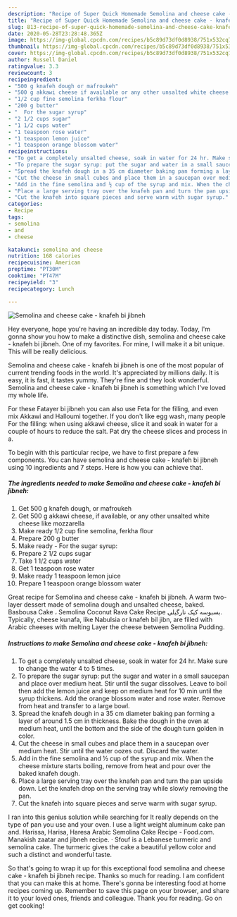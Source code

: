 ```yaml
---
description: "Recipe of Super Quick Homemade Semolina and cheese cake - knafeh bi jibneh"
title: "Recipe of Super Quick Homemade Semolina and cheese cake - knafeh bi jibneh"
slug: 813-recipe-of-super-quick-homemade-semolina-and-cheese-cake-knafeh-bi-jibneh
date: 2020-05-28T23:28:48.365Z
image: https://img-global.cpcdn.com/recipes/b5c89d73df0d8938/751x532cq70/semolina-and-cheese-cake-knafeh-bi-jibneh-recipe-main-photo.jpg
thumbnail: https://img-global.cpcdn.com/recipes/b5c89d73df0d8938/751x532cq70/semolina-and-cheese-cake-knafeh-bi-jibneh-recipe-main-photo.jpg
cover: https://img-global.cpcdn.com/recipes/b5c89d73df0d8938/751x532cq70/semolina-and-cheese-cake-knafeh-bi-jibneh-recipe-main-photo.jpg
author: Russell Daniel
ratingvalue: 3.3
reviewcount: 3
recipeingredient:
- "500 g knafeh dough or mafroukeh"
- "500 g akkawi cheese if available or any other unsalted white cheese like mozzarella"
- "1/2 cup fine semolina ferkha flour"
- "200 g butter"
- "  For the sugar syrup"
- "2 1/2 cups sugar"
- "1 1/2 cups water"
- "1 teaspoon rose water"
- "1 teaspoon lemon juice"
- "1 teaspoon orange blossom water"
recipeinstructions:
- "To get a completely unsalted cheese, soak in water for 24 hr. Make sure to change the water 4 to 5 times."
- "To prepare the sugar syrup: put the sugar and water in a small saucepan and place over medium heat. Stir until the sugar dissolves. Leave to boil then add the lemon juice and keep on medium heat for 10 min until the syrup thickens. Add the orange blossom water and rose water. Remove from heat and transfer to a large bowl."
- "Spread the knafeh dough in a 35 cm diameter baking pan forming a layer of around 1.5 cm in thickness. Bake the dough in the oven at medium heat, until the bottom and the side of the dough turn golden in color."
- "Cut the cheese in small cubes and place them in a saucepan over medium heat. Stir until the water oozes out. Discard the water."
- "Add in the fine semolina and ½ cup of the syrup and mix. When the cheese mixture starts boiling, remove from heat and pour over the baked knafeh dough."
- "Place a large serving tray over the knafeh pan and turn the pan upside down. Let the knafeh drop on the serving tray while slowly removing the pan."
- "Cut the knafeh into square pieces and serve warm with sugar syrup."
categories:
- Recipe
tags:
- semolina
- and
- cheese

katakunci: semolina and cheese 
nutrition: 168 calories
recipecuisine: American
preptime: "PT30M"
cooktime: "PT47M"
recipeyield: "3"
recipecategory: Lunch

---
```



![Semolina and cheese cake - knafeh bi jibneh](https://img-global.cpcdn.com/recipes/b5c89d73df0d8938/751x532cq70/semolina-and-cheese-cake-knafeh-bi-jibneh-recipe-main-photo.jpg)

Hey everyone, hope you're having an incredible day today. Today, I'm gonna show you how to make a distinctive dish, semolina and cheese cake - knafeh bi jibneh. One of my favorites. For mine, I will make it a bit unique. This will be really delicious.

Semolina and cheese cake - knafeh bi jibneh is one of the most popular of current trending foods in the world. It's appreciated by millions daily. It is easy, it is fast, it tastes yummy. They're fine and they look wonderful. Semolina and cheese cake - knafeh bi jibneh is something which I've loved my whole life.

For these Fatayer bi jibneh you can also use Feta for the filling, and even mix Akkawi and Halloumi together. If you don&#39;t like egg wash, many people For the filling: when using akkawi cheese, slice it and soak in water for a couple of hours to reduce the salt. Pat dry the cheese slices and process in a.


To begin with this particular recipe, we have to first prepare a few components. You can have semolina and cheese cake - knafeh bi jibneh using 10 ingredients and 7 steps. Here is how you can achieve that.

<!--inarticleads1-->

##### The ingredients needed to make Semolina and cheese cake - knafeh bi jibneh:

1. Get 500 g knafeh dough, or mafroukeh
1. Get 500 g akkawi cheese, if available, or any other unsalted white cheese like mozzarella
1. Make ready 1/2 cup fine semolina, ferkha flour
1. Prepare 200 g butter
1. Make ready  - For the sugar syrup:
1. Prepare 2 1/2 cups sugar
1. Take 1 1/2 cups water
1. Get 1 teaspoon rose water
1. Make ready 1 teaspoon lemon juice
1. Prepare 1 teaspoon orange blossom water


Great recipe for Semolina and cheese cake - knafeh bi jibneh. A warm two-layer dessert made of semolina dough and unsalted cheese, baked. Basbousa Cake ، Semolina Coconut Rava Cake Recipe بسبوسه کیک نارگیلی. Typically, cheese kunafa, like Nabulsia or knafeh bil jibn, are filled with Arabic cheeses with melting Layer the cheese between Semolina Pudding. 

<!--inarticleads2-->

##### Instructions to make Semolina and cheese cake - knafeh bi jibneh:

1. To get a completely unsalted cheese, soak in water for 24 hr. Make sure to change the water 4 to 5 times.
1. To prepare the sugar syrup: put the sugar and water in a small saucepan and place over medium heat. Stir until the sugar dissolves. Leave to boil then add the lemon juice and keep on medium heat for 10 min until the syrup thickens. Add the orange blossom water and rose water. Remove from heat and transfer to a large bowl.
1. Spread the knafeh dough in a 35 cm diameter baking pan forming a layer of around 1.5 cm in thickness. Bake the dough in the oven at medium heat, until the bottom and the side of the dough turn golden in color.
1. Cut the cheese in small cubes and place them in a saucepan over medium heat. Stir until the water oozes out. Discard the water.
1. Add in the fine semolina and ½ cup of the syrup and mix. When the cheese mixture starts boiling, remove from heat and pour over the baked knafeh dough.
1. Place a large serving tray over the knafeh pan and turn the pan upside down. Let the knafeh drop on the serving tray while slowly removing the pan.
1. Cut the knafeh into square pieces and serve warm with sugar syrup.


I ran into this genius solution while searching for It really depends on the type of pan you use and your oven. I use a light weight aluminum cake pan and. Harissa, Harisa, Haresa Arabic Semolina Cake Recipe - Food.com. Manakish zaatar and jibneh recipe. · Sfouf is a Lebanese turmeric and semolina cake. The turmeric gives the cake a beautiful yellow color and such a distinct and wonderful taste. 

So that's going to wrap it up for this exceptional food semolina and cheese cake - knafeh bi jibneh recipe. Thanks so much for reading. I am confident that you can make this at home. There's gonna be interesting food at home recipes coming up. Remember to save this page on your browser, and share it to your loved ones, friends and colleague. Thank you for reading. Go on get cooking!
